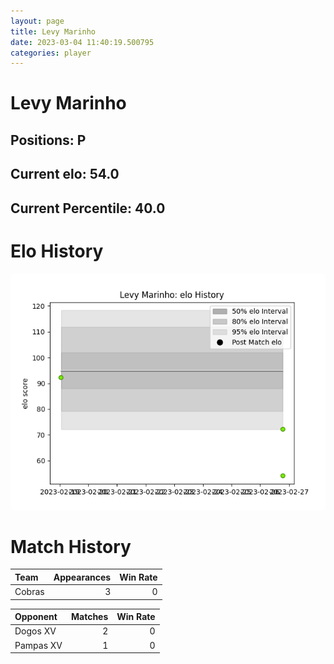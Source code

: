 ```yaml
---  
layout: page  
title: Levy Marinho  
date: 2023-03-04 11:40:19.500795  
categories: player  
---
```

# Levy Marinho

## Positions: P

## Current elo: 54.0

## Current Percentile: 40.0

# Elo History


![elo history](history_LevyMarinho.png)
# Match History


| Team   |   Appearances |   Win Rate |
|:-------|--------------:|-----------:|
| Cobras |             3 |          0 |

| Opponent   |   Matches |   Win Rate |
|:-----------|----------:|-----------:|
| Dogos XV   |         2 |          0 |
| Pampas XV  |         1 |          0 |